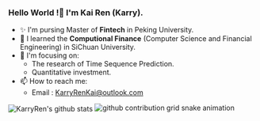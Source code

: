 ### Hello World !👋 I'm Kai Ren (Karry).

- ✨ I'm pursing Master of **Fintech** in Peking University.
- 🌱 I learned the **Computional Finance** (Computer Science and Financial Engineering) in SiChuan University.
- 🔭 I'm focusing on:
  - The research of Time Sequence Prediction.
  - Quantitative investment.
- 📫 How to reach me:
  - Email : KarryRenKai@outlook.com

<img align="center" src="https://github-readme-stats.vercel.app/api?username=KarryRen&show_icons=true&count_private=true" alt="KarryRen's github stats" />
<picture>
  <source media="(prefers-color-scheme: dark)" srcset="https://raw.githubusercontent.com/KarryRen/KarryRen/output/github-contribution-grid-snake-dark.svg">
  <source media="(prefers-color-scheme: light)" srcset="https://raw.githubusercontent.com/KarryRen/KarryRen/output/github-contribution-grid-snake.svg">
  <img alt="github contribution grid snake animation" src="https://raw.githubusercontent.com/KarryRen/KarryRen/output/github-contribution-grid-snake.svg">
</picture>
